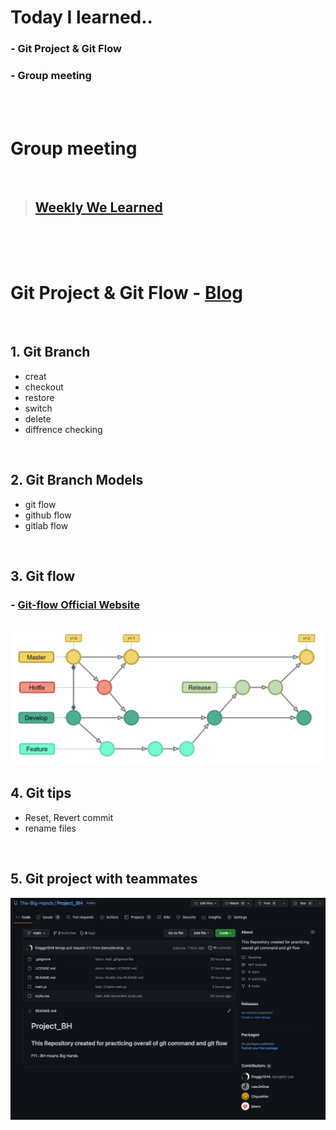 # Today I learned.. 
  ### - Git Project & Git Flow 
  ### - Group meeting 
<br>
<br>

# Group meeting

<br>

> ## [Weekly We Learned](https://www.notion.so/3cfc8b79414f42e8a8640ed2d51856b1)

<br> 
<br> 
<br> 

# Git Project & Git Flow - [Blog](https://evan6-6.tistory.com/25)

<br>

 ## 1. Git Branch 
  - creat
  - checkout
  - restore
  - switch
  - delete
  - diffrence checking 

<br>

 ## 2. Git Branch Models
 - git flow
 - github flow
 - gitlab flow

<br>

  ## 3. Git flow 
  ### - [Git-flow Official Website](https://danielkummer.github.io/git-flow-cheatsheet/index.ko_KR.html)
  <br>
  <img src="./images/git%20flow.png" width="1000px">

<br>

  ## 4. Git tips 
  - Reset, Revert commit
  - rename files 
  
<br> 

  ## 5. Git project with teammates

  <img src="./images/project.png" width="1000px">

<br>
<br>






